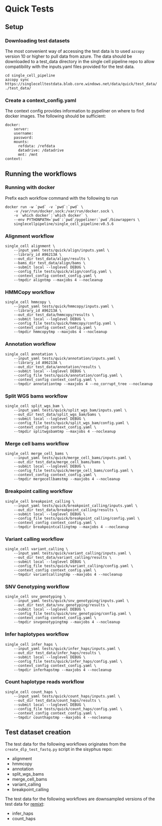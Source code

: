 # Quick Tests

## Setup

### Downloading test datasets

The most convenient way of accessing the test data is to used `azcopy` version 10 or higher to pull data from azure.  The data should be downloaded to a test_data directory in the single cell pipeline repo to allow compatibility with the inputs.yaml files provided for the test data.

```
cd single_cell_pipeline
azcopy sync https://singlecelltestdata.blob.core.windows.net/data/quick/test_data/ ./test_data/
```

### Create a context_config.yaml

The context config provides information to pypeliner on where to find docker images.  The following should be sufficient:

```
docker:
    server:
    username:
    password:
    mounts:
      refdata: /refdata
      datadrive: /datadrive
      mnt: /mnt
context:
```

## Running the workflows

### Running with docker

Prefix each workflow command with the following to run 

```
docker run -w `pwd` -v `pwd`:`pwd` \
    -v /var/run/docker.sock:/var/run/docker.sock \
    -v `which docker`:`which docker` \
    --env PYTHONPATH=`pwd`:`pwd`/pypeliner:`pwd`/biowrappers \
    singlecellpipeline/single_cell_pipeline:v0.5.6 
```

### Alignment workflow

```
single_cell alignment \
    --input_yaml tests/quick/align/inputs.yaml \
    --library_id A96213A \
    --out_dir test_data/align/results \
    --bams_dir test_data/align/bams \
    --submit local --loglevel DEBUG \
    --config_file tests/quick/align/config.yaml \
    --context_config context_config.yaml \
    --tmpdir aligntmp --maxjobs 4 --nocleanup
```

### HMMCopy workflow

```
single_cell hmmcopy \
    --input_yaml tests/quick/hmmcopy/inputs.yaml \
    --library_id A96213A \
    --out_dir test_data/hmmcopy/results \
    --submit local --loglevel DEBUG \
    --config_file tests/quick/hmmcopy/config.yaml \
    --context_config context_config.yaml \
    --tmpdir hmmcopytmp --maxjobs 4 --nocleanup
```

### Annotation workflow

```
single_cell annotation \
    --input_yaml tests/quick/annotation/inputs.yaml \
    --library_id A96213A \
    --out_dir test_data/annotation/results \
    --submit local --loglevel DEBUG \
    --config_file tests/quick/annotation/config.yaml \
    --context_config context_config.yaml \
    --tmpdir annotationtmp --maxjobs 4 --no_corrupt_tree --nocleanup
```

### Split WGS bams workflow

```
single_cell split_wgs_bam \
    --input_yaml tests/quick/split_wgs_bam/inputs.yaml \
    --out_dir test_data/split_wgs_bam/bams \
    --submit local --loglevel DEBUG \
    --config_file tests/quick/split_wgs_bam/config.yaml \
    --context_config context_config.yaml \
    --tmpdir splitwgsbamtmp --maxjobs 4 --nocleanup
```

### Merge cell bams workflow

```
single_cell merge_cell_bams \
    --input_yaml tests/quick/merge_cell_bams/inputs.yaml \
    --out_dir test_data/merge_cell_bams/bams \
    --submit local --loglevel DEBUG \
    --config_file tests/quick/merge_cell_bams/config.yaml \
    --context_config context_config.yaml \
    --tmpdir mergecellbamstmp --maxjobs 4 --nocleanup
```

### Breakpoint calling workflow

```
single_cell breakpoint_calling \
    --input_yaml tests/quick/breakpoint_calling/inputs.yaml \
    --out_dir test_data/breakpoint_calling/results \
    --submit local --loglevel DEBUG \
    --config_file tests/quick/breakpoint_calling/config.yaml \
    --context_config context_config.yaml \
    --tmpdir breakpointcallingtmp --maxjobs 4 --nocleanup
```

### Variant calling workflow

```
single_cell variant_calling \
    --input_yaml tests/quick/variant_calling/inputs.yaml \
    --out_dir test_data/variant_calling/results \
    --submit local --loglevel DEBUG \
    --config_file tests/quick/variant_calling/config.yaml \
    --context_config context_config.yaml \
    --tmpdir variantcallingtmp --maxjobs 4 --nocleanup
```

### SNV Genotyping workflow

```
single_cell snv_genotyping \
    --input_yaml tests/quick/snv_genotyping/inputs.yaml \
    --out_dir test_data/snv_genotyping/results \
    --submit local --loglevel DEBUG \
    --config_file tests/quick/snv_genotyping/config.yaml \
    --context_config context_config.yaml \
    --tmpdir snvgenotypingtmp --maxjobs 4 --nocleanup
```

### Infer haplotypes workflow

```
single_cell infer_haps \
    --input_yaml tests/quick/infer_haps/inputs.yaml \
    --out_dir test_data/infer_haps/results \
    --submit local --loglevel DEBUG \
    --config_file tests/quick/infer_haps/config.yaml \
    --context_config context_config.yaml \
    --tmpdir inferhapstmp --maxjobs 4 --nocleanup
```

### Count haplotype reads workflow

```
single_cell count_haps \
    --input_yaml tests/quick/count_haps/inputs.yaml \
    --out_dir test_data/count_haps/results \
    --submit local --loglevel DEBUG \
    --config_file tests/quick/count_haps/config.yaml \
    --context_config context_config.yaml \
    --tmpdir counthapstmp --maxjobs 4 --nocleanup
```

## Test dataset creation

The test data for the following workflows originates from the `create_dlp_test_fastq.py` script in the sisyphus repo:

- alignment
- hmmcopy
- annotation
- split_wgs_bams
- merge_cell_bams
- variant_calling
- breakpoint_calling

The test data for the following workflows are downsampled versions of the test data for [remixt](https://github.com/amcpherson/remixt):

- infer_haps
- count_haps

